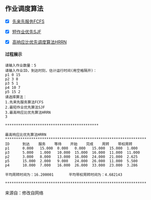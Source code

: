 ## 作业调度算法



- [x] [先来先服务FCFS](Other.cpp)
- [x] [短作业优先SJF](Other.cpp)
- [x] [高响应比优先调度算法HRRN](Other.cpp)



#### 过程展示

```shell
请输入作业数量：5
请输入作业ID，到达时刻，估计运行时间(用空格隔开)：
p1 0 15
p2 3 8
p3 5 1
p4 10 7
p5 15 2
请选择算法：
1.先来先服务算法FCFS
2.最短作业优先算法SJF
3.最高响应比优先算法HRRN
3

*******************************************

最高响应比优先算法HRRN
*****************************************************************
ID      到达    服务    等待    开始    完成    周转    带权周转
p1      0.000   15.000  0.000   0.000   15.000  15.000  1.000
p3      5.000   1.000   10.000  15.000  16.000  11.000  11.000
p2      3.000   8.000   13.000  16.000  24.000  21.000  2.625
p5      15.000  2.000   9.000   24.000  26.000  11.000  5.500
p4      10.000  7.000   16.000  26.000  33.000  23.000  3.286

平均周转时间为：16.200001       平均带权周转时间为：4.682143

*****************************************************************
```



来源自：修改自网络